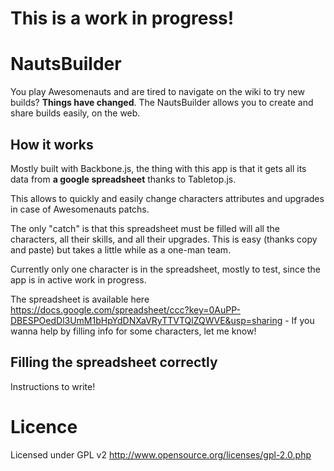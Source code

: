 # This is a work in progress!


# NautsBuilder

You play Awesomenauts and are tired to navigate on the wiki to try new builds? **Things have changed**. The NautsBuilder allows you to create and share builds easily, on the web.

## How it works

Mostly built with Backbone.js, the thing with this app is that it gets all its data from **a google spreadsheet** thanks to Tabletop.js.

This allows to quickly and easily change characters attributes and upgrades in case of Awesomenauts patchs.

The only "catch" is that this spreadsheet must be filled will all the characters, all their skills, and all their upgrades. This is easy (thanks copy and paste) but takes a little while as a one-man team.

Currently only one character is in the spreadsheet, mostly to test, since the app is in active work in progress.

The spreadsheet is available here https://docs.google.com/spreadsheet/ccc?key=0AuPP-DBESPOedDl3UmM1bHpYdDNXaVRyTTVTQlZQWVE&usp=sharing - If you wanna help by filling info for some characters, let me know!

## Filling the spreadsheet correctly

Instructions to write!

# Licence

Licensed under GPL v2 http://www.opensource.org/licenses/gpl-2.0.php